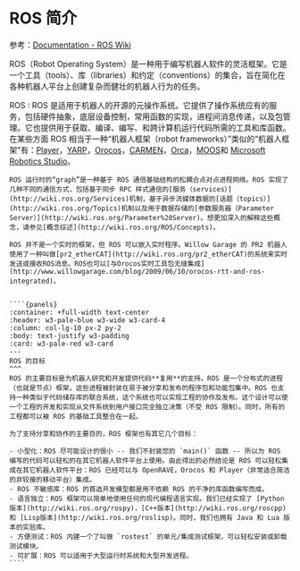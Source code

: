 # ROS 简介

参考：[Documentation - ROS Wiki](http://wiki.ros.org/)

ROS（Robot Operating System）是一种用于编写机器人软件的灵活框架。它是一个工具（tools）、库（libraries）和约定（conventions）的集合，旨在简化在各种机器人平台上创建复杂而健壮的机器人行为的任务。

ROS
:   ROS 是适用于机器人的开源的元操作系统。它提供了操作系统应有的服务，包括硬件抽象，底层设备控制，常用函数的实现，进程间消息传递，以及包管理。它也提供用于获取、编译、编写、和跨计算机运行代码所需的工具和库函数。在某些方面 ROS 相当于一种“机器人框架（robot frameworks）”类似的“机器人框架”有：[Player](http://playerstage.sf.net/)，[YARP](http://eris.liralab.it/yarp/)，[Orocos](http://www.orocos.org/)，[CARMEN](http://carmen.sourceforge.net/)，[Orca](http://orca-robotics.sourceforge.net/)，[MOOS](http://www.robots.ox.ac.uk/~pnewman/TheMOOS/index.html)和 [Microsoft Robotics Studio](http://msdn.microsoft.com/en-us/robotics/default.aspx)。

    ROS 运行时的“graph”是一种基于 ROS 通信基础结构的松耦合点对点进程网络。ROS 实现了几种不同的通信方式，包括基于同步 RPC 样式通信的[服务（services）](http://wiki.ros.org/Services)机制，基于异步流媒体数据的[话题（topics）](http://wiki.ros.org/Topics)机制以及用于数据存储的[参数服务器（Parameter Server）](http://wiki.ros.org/Parameter%20Server)。想更加深入的解释这些概念，请参见[概念综述](http://wiki.ros.org/ROS/Concepts)。

    ROS 并不是一个实时的框架，但 ROS 可以嵌入实时程序。Willow Garage 的 PR2 机器人使用了一种叫做[pr2_etherCAT](http://wiki.ros.org/pr2_etherCAT)的系统来实时发送或接收ROS消息。ROS也可以[与Orocos实时工具包无缝集成](http://www.willowgarage.com/blog/2009/06/10/orocos-rtt-and-ros-integrated)。


    ````{panels}
    :container: +full-width text-center
    :header: w3-pale-blue w3-wide w3-card-4 
    :column: col-lg-10 px-2 py-2
    :body: text-justify w3-padding
    :card: w3-pale-red w3-card
    ---
    ROS 的目标
    ^^^
    ROS 的主要目标是为机器人研究和开发提供代码**复用**的支持。ROS 是一个分布式的进程（也就是节点）框架，这些进程被封装在易于被分享和发布的程序包和功能包集中。ROS 也支持一种类似于代码储存库的联合系统，这个系统也可以实现工程的协作及发布。这个设计可以使一个工程的开发和实现从文件系统到用户接口完全独立决策（不受 ROS 限制）。同时，所有的工程都可以被 ROS 的基础工具整合在一起。

    为了支持分享和协作的主要目的，ROS 框架也有其它几个目标：

    - 小型化：ROS 尽可能设计的很小 -- 我们不封装您的 `main()` 函数 -- 所以为 ROS 编写的代码可以轻松的在其它机器人软件平台上使用。由此得出的必然结论是 ROS 可以轻松集成在其它机器人软件平台：ROS 已经可以与 OpenRAVE，Orocos 和 Player（非常适合简洁的非铰接的移动平台）集成。
    - ROS 不敏感库：ROS 的首选开发模型都是用不依赖 ROS 的干净的库函数编写而成。
    - 语言独立：ROS 框架可以简单地使用任何的现代编程语言实现。我们已经实现了 [Python版本](http://wiki.ros.org/rospy)，[C++版本](http://wiki.ros.org/roscpp)和 [Lisp版本](http://wiki.ros.org/roslisp)。同时，我们也拥有 Java 和 Lua 版本的实验库。
    - 方便测试：ROS 内建一个了叫做 `rostest` 的单元/集成测试框架，可以轻松安装或卸载测试模块。
    - 可扩展：ROS 可以适用于大型运行时系统和大型开发进程。
    ````
